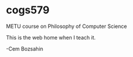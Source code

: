 # cogs579

METU course on Philosophy of Computer Science

This is the web home when I teach it.

-Cem Bozsahin

